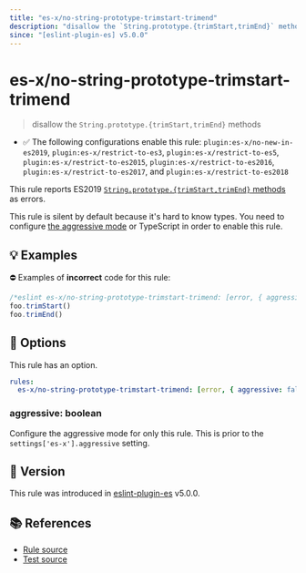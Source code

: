 ```yaml
---
title: "es-x/no-string-prototype-trimstart-trimend"
description: "disallow the `String.prototype.{trimStart,trimEnd}` methods"
since: "[eslint-plugin-es] v5.0.0"
---
```


# es-x/no-string-prototype-trimstart-trimend
> disallow the `String.prototype.{trimStart,trimEnd}` methods

- ✅ The following configurations enable this rule: `plugin:es-x/no-new-in-es2019`, `plugin:es-x/restrict-to-es3`, `plugin:es-x/restrict-to-es5`, `plugin:es-x/restrict-to-es2015`, `plugin:es-x/restrict-to-es2016`, `plugin:es-x/restrict-to-es2017`, and `plugin:es-x/restrict-to-es2018`

This rule reports ES2019 [`String.prototype.{trimStart,trimEnd}` methods](https://github.com/tc39/proposal-string-left-right-trim) as errors.

This rule is silent by default because it's hard to know types. You need to configure [the aggressive mode](../#the-aggressive-mode) or TypeScript in order to enable this rule.

## 💡 Examples

⛔ Examples of **incorrect** code for this rule:

<eslint-playground type="bad">

```js
/*eslint es-x/no-string-prototype-trimstart-trimend: [error, { aggressive: true }] */
foo.trimStart()
foo.trimEnd()
```

</eslint-playground>

## 🔧 Options

This rule has an option.

```yaml
rules:
  es-x/no-string-prototype-trimstart-trimend: [error, { aggressive: false }]
```

### aggressive: boolean

Configure the aggressive mode for only this rule.
This is prior to the `settings['es-x'].aggressive` setting.

## 🚀 Version

This rule was introduced in [eslint-plugin-es] v5.0.0.

[eslint-plugin-es]: https://github.com/mysticatea/eslint-plugin-es

## 📚 References

- [Rule source](https://github.com/eslint-community/eslint-plugin-es-x/blob/master/lib/rules/no-string-prototype-trimstart-trimend.js)
- [Test source](https://github.com/eslint-community/eslint-plugin-es-x/blob/master/tests/lib/rules/no-string-prototype-trimstart-trimend.js)
